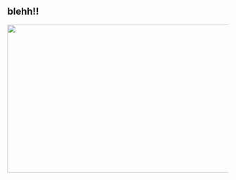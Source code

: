 ## blehh!!
 </p>
<p align="center">
<img width="1280" height="338" alt="image" src="https://github.com/user-attachments/assets/62af6c92-3da3-421a-a66c-83ed0b81ca40" />



 












